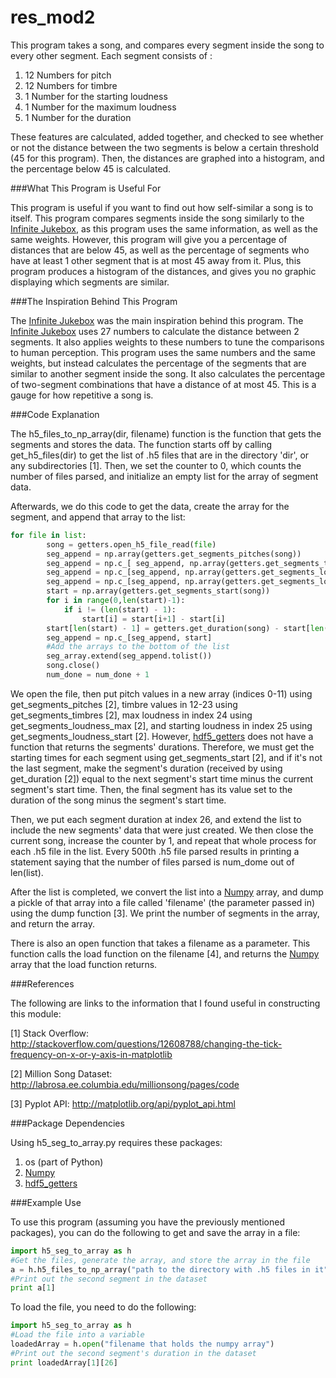 # res_mod2

This program takes a song, and compares every segment inside the song to every other segment. Each
segment consists of :

1. 12 Numbers for pitch
2. 12 Numbers for timbre
3. 1 Number for the starting loudness
4. 1 Number for the maximum loudness
5. 1 Number for the duration

These features are calculated, added together, and checked to see whether or not the distance between the two segments is below a certain threshold (45 for this program).  Then, the distances are graphed into a histogram, and the percentage below 45 is calculated.

###What This Program is Useful For

This program is useful if you want to find out how self-similar a song is to itself.  This program compares segments inside the song similarly to the [Infinite Jukebox], as this program uses the same information, as well as the same weights.  However, this program will give you a percentage of distances that are below 45, as well as the percentage of segments who have at least 1 other segment that is at most 45 away from it.  Plus, this program produces a histogram of the distances, and gives you no graphic displaying which segments are similar.

###The Inspiration Behind This Program

The [Infinite Jukebox] was the main inspiration behind this program.  The [Infinite Jukebox] uses 27 numbers to calculate the distance between 2 segments.  It also applies weights to these numbers to tune the comparisons to human perception.  This program uses the same numbers and the same weights, but instead calculates the percentage of the segments that are similar to another segment inside the song.  It also calculates the percentage of two-segment combinations that have a distance of at most 45.  This is a gauge for how repetitive a song is.

###Code Explanation

The h5_files_to_np_array(dir, filename) function is the function that gets the segments and stores the data.
The function starts off by calling get_h5_files(dir) to get the list of .h5 files that are in the directory 'dir',
or any subdirectories [1].  Then, we set the counter to 0, which counts the number of files parsed, and initialize
an empty list for the array of segment data.

Afterwards, we do this code to get the data, create the array for the segment, and append that array to the list:
```python
for file in list:
        song = getters.open_h5_file_read(file)
        seg_append = np.array(getters.get_segments_pitches(song))
        seg_append = np.c_[ seg_append, np.array(getters.get_segments_timbre(song))]
        seg_append = np.c_[seg_append, np.array(getters.get_segments_loudness_max(song))]
        seg_append = np.c_[seg_append, np.array(getters.get_segments_loudness_start(song))]
        start = np.array(getters.get_segments_start(song))
        for i in range(0,len(start)-1):    
            if i != (len(start) - 1):
                start[i] = start[i+1] - start[i]
        start[len(start) - 1] = getters.get_duration(song) - start[len(start) - 1]
        seg_append = np.c_[seg_append, start]
        #Add the arrays to the bottom of the list
        seg_array.extend(seg_append.tolist())
        song.close()
        num_done = num_done + 1
```

We open the file, then put pitch values in a new array (indices 0-11) using get_segments_pitches [2], timbre values in 12-23 using get_segments_timbres [2], max loudness in index 24 using get_segments_loudness_max [2], and starting loudness in index 25 using get_segments_loudness_start [2].  However, [hdf5_getters] does not have a function that returns the
segments' durations.  Therefore, we must get the starting times for each segment using get_segments_start [2], and if it's not the last segment, make the segment's duration (received by using get_duration [2]) equal to the next segment's start time minus the current segment's start time.  Then, the final segment has its value set to the duration of the song minus the segment's start time.

Then, we put each segment duration at index 26, and extend the list to include the new segments' data that were just created.
We then close the current song, increase the counter by 1, and repeat that whole process for each .h5 file in the list.  Every 500th .h5 file parsed results in printing a statement saying that the number of files parsed is num_dome out of len(list).

After the list is completed, we convert the list into a [Numpy] array, and dump a pickle of that array into a file called 'filename' (the parameter passed in) using the dump function [3].  We print the number of segments in the array, and return the array.

There is also an open function that takes a filename as a parameter.  This function calls the load function on the filename [4], and returns the [Numpy] array that the load function returns.

###References

The following are links to the information that I found useful in constructing this module:

[1] Stack Overflow: http://stackoverflow.com/questions/12608788/changing-the-tick-frequency-on-x-or-y-axis-in-matplotlib

[2] Million Song Dataset: http://labrosa.ee.columbia.edu/millionsong/pages/code

[3] Pyplot API: http://matplotlib.org/api/pyplot_api.html

###Package Dependencies

Using h5_seg_to_array.py requires these packages:

1. os (part of Python)
2. [Numpy]
3. [hdf5_getters]

###Example Use

To use this program (assuming you have the previously mentioned packages), you can do
the following to get and save the array in a file:

```python
import h5_seg_to_array as h
#Get the files, generate the array, and store the array in the file
a = h.h5_files_to_np_array("path to the directory with .h5 files in it", "destination filename")
#Print out the second segment in the dataset
print a[1]
```

To load the file, you need to do the following:
```python
import h5_seg_to_array as h
#Load the file into a variable
loadedArray = h.open("filename that holds the numpy array")
#Print out the second segment's duration in the dataset
print loadedArray[1][26]
```


[Numpy]: https://pypi.python.org/pypi/numpy#downloads

[hdf5_getters]: https://github.com/tbertinmahieux/MSongsDB/blob/master/PythonSrc/hdf5_getters.py

[Infinite Jukebox]: http://labs.echonest.com/Uploader/index.html

[Million Song Dataset]: http://labrosa.ee.columbia.edu/millionsong
